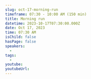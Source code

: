 ```yaml
---
slug: oct-17-morning-run
timeframe: 07:30 - 10:00 AM (150 min)
title: Morning run
datetime: 2023-10-17T07:30:00.000Z
date: Oct 17, 2023
time: 07:30 AM
isChild: false
hasPage: false
speakers:
  -
tags:
  -
youtube:
youtubeUrl:
---
```

